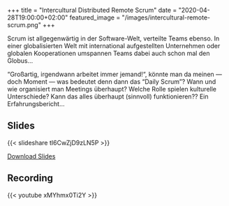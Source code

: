 +++
title = "Intercultural Distributed Remote Scrum"
date = "2020-04-28T19:00:00+02:00"
featured_image = "/images/intercultural-remote-scrum.png"
+++

Scrum ist allgegenwärtig in der Software-Welt, verteilte Teams ebenso. In einer globalisierten Welt mit international aufgestellten Unternehmen oder globalen Kooperationen umspannen Teams dabei auch schon mal den Globus…

“Großartig, irgendwann arbeitet immer jemand!“, könnte man da meinen — doch Moment — was bedeutet denn dann das “Daily Scrum”?
Wann und wie organisiert man Meetings überhaupt? Welche Rolle spielen kulturelle Unterschiede? Kann das alles überhaupt (sinnvoll) funktionieren?? Ein Erfahrungsbericht...

## Slides

{{< slideshare tI6CwZjD9zLN5P >}}

[Download Slides](/slides/2020-04-28_worldwide-scrum.pdf)

## Recording

{{< youtube xMYhmx0Ti2Y >}}
